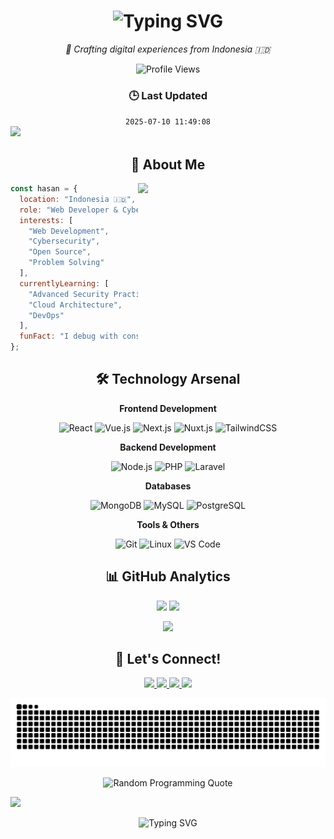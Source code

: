 <h1 align="center">
  <img src="https://readme-typing-svg.demolab.com?font=Fira+Code&weight=600&size=28&duration=4000&pause=1000&color=6C63FF&center=true&vCenter=true&random=false&width=435&lines=Hi+there!+I'm+Hasan+%F0%9F%91%8B;Web+Developer;CyberSecurity+Enthusiast" alt="Typing SVG" />
</h1>

<p align="center">
  <i>🚀 Crafting digital experiences from Indonesia 🇮🇩</i>
</p>

<div align="center">
  <img src="https://komarev.com/ghpvc/?username=HasanH47&style=for-the-badge&color=6C63FF" alt="Profile Views" />
</div>

<!-- Last Updated Section -->
<div align="center">
  <h3>🕒 Last Updated</h3>
  <code><!--TIMESTAMP-->2025-07-10 11:49:08<!--TIMESTAMP_END--></code>
</div>

<!-- Animated Separator -->
<img src="https://user-images.githubusercontent.com/73097560/115834477-dbab4500-a447-11eb-908a-139a6edaec5c.gif">

<!-- About Me Section -->
<h2 align="center">🌟 About Me</h2>

<img align="right" width="300" src="https://i.imgflip.com/8g7pdi.gif" />

```javascript
const hasan = {
  location: "Indonesia 🇮🇩",
  role: "Web Developer & CyberSecurity Enthusiast",
  interests: [
    "Web Development",
    "Cybersecurity",
    "Open Source",
    "Problem Solving"
  ],
  currentlyLearning: [
    "Advanced Security Practices",
    "Cloud Architecture",
    "DevOps"
  ],
  funFact: "I debug with console.log and refuse to admit it 😅"
};
```

<!-- Tech Stack Section -->
<h2 align="center">🛠️ Technology Arsenal</h2>

<div align="center">
  
  **Frontend Development**
  
  ![React](https://img.shields.io/badge/React-61DAFB?style=for-the-badge&logo=react&logoColor=black)
  ![Vue.js](https://img.shields.io/badge/Vue.js-4FC08D?style=for-the-badge&logo=vue.js&logoColor=white)
  ![Next.js](https://img.shields.io/badge/Next.js-000000?style=for-the-badge&logo=next.js&logoColor=white)
  ![Nuxt.js](https://img.shields.io/badge/Nuxt.js-00DC82?style=for-the-badge&logo=nuxt.js&logoColor=white)
  ![TailwindCSS](https://img.shields.io/badge/Tailwind-38B2AC?style=for-the-badge&logo=tailwind-css&logoColor=white)

  **Backend Development**
  
  ![Node.js](https://img.shields.io/badge/Node.js-339933?style=for-the-badge&logo=node.js&logoColor=white)
  ![PHP](https://img.shields.io/badge/PHP-777BB4?style=for-the-badge&logo=php&logoColor=white)
  ![Laravel](https://img.shields.io/badge/Laravel-FF2D20?style=for-the-badge&logo=laravel&logoColor=white)
  
  **Databases**
  
  ![MongoDB](https://img.shields.io/badge/MongoDB-47A248?style=for-the-badge&logo=mongodb&logoColor=white)
  ![MySQL](https://img.shields.io/badge/MySQL-4479A1?style=for-the-badge&logo=mysql&logoColor=white)
  ![PostgreSQL](https://img.shields.io/badge/PostgreSQL-336791?style=for-the-badge&logo=postgresql&logoColor=white)

  **Tools & Others**
  
  ![Git](https://img.shields.io/badge/Git-F05032?style=for-the-badge&logo=git&logoColor=white)
  ![Linux](https://img.shields.io/badge/Linux-FCC624?style=for-the-badge&logo=linux&logoColor=black)
  ![VS Code](https://img.shields.io/badge/VS_Code-007ACC?style=for-the-badge&logo=visual-studio-code&logoColor=white)
</div>

<!-- GitHub Stats Section -->
<h2 align="center">📊 GitHub Analytics</h2>

<p align="center">
  <img width="49%" src="https://github-readme-streak-stats.herokuapp.com/?user=HasanH47&theme=tokyonight" />
  <img width="49%" src="https://github-readme-stats.vercel.app/api?username=HasanH47&show_icons=true&theme=tokyonight" />
</p>

<p align="center">
  <img src="https://github-readme-stats.vercel.app/api/top-langs/?username=HasanH47&layout=compact&theme=tokyonight&langs_count=6" />
</p>

<!-- Connect Section -->
<h2 align="center">🤝 Let's Connect!</h2>

<p align="center">
  <a href="https://www.linkedin.com/in/hasanh47" target="_blank">
    <img src="https://img.shields.io/badge/LinkedIn-0077B5?style=for-the-badge&logo=linkedin&logoColor=white" />
  </a>
  <a href="https://youtube.com/@hasanh47" target="_blank">
    <img src="https://img.shields.io/badge/YouTube-FF0000?style=for-the-badge&logo=youtube&logoColor=white" />
  </a>
  <a href="https://www.instagram.com/hasanh47_2" target="_blank">
    <img src="https://img.shields.io/badge/Instagram-E4405F?style=for-the-badge&logo=instagram&logoColor=white" />
  </a>
  <a href="mailto:info@hasanh.dev">
    <img src="https://img.shields.io/badge/Gmail-D14836?style=for-the-badge&logo=gmail&logoColor=white" />
  </a>
</p>

<!-- Snake Animation -->
<picture>
  <img src="https://raw.githubusercontent.com/HasanH47/HasanH47/output/snake.svg" alt="Snake Game Contribution Animation" />
</picture>

<!-- Dynamic Quote -->
<p align="center">
  <img src="https://quotes-github-readme.vercel.app/api?type=horizontal&theme=radical" alt="Random Programming Quote" />
</p>

<!-- Footer -->
<img src="https://user-images.githubusercontent.com/73097560/115834477-dbab4500-a447-11eb-908a-139a6edaec5c.gif">

<p align="center">
  <img src="https://readme-typing-svg.demolab.com?font=Fira+Code&size=24&duration=4000&pause=1000&color=6C63FF&center=true&vCenter=true&random=false&width=600&height=100&lines=Thanks+for+visiting!+%F0%9F%91%8B;Let's+create+something+amazing+together!" alt="Typing SVG" />
</p>
